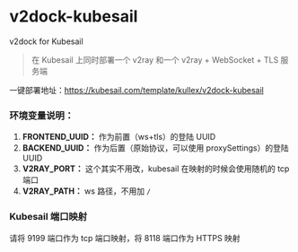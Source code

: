 # v2dock-kubesail

v2dock for Kubesail

> 在 Kubesail 上同时部署一个 v2ray 和一个 v2ray + WebSocket + TLS 服务端

一键部署地址：https://kubesail.com/template/kullex/v2dock-kubesail

### 环境变量说明：

1. **FRONTEND_UUID：** 作为前置（ws+tls）的登陆 UUID
2. **BACKEND_UUID：** 作为后置（原始协议，可以使用 proxySettings）的登陆 UUID
3. **V2RAY_PORT：** 这个其实不用改，kubesail 在映射的时候会使用随机的 tcp 端口
4. **V2RAY_PATH：** ws 路径，不用加 `/`


### Kubesail 端口映射

请将 9199 端口作为 tcp 端口映射，将 8118 端口作为 HTTPS 映射
